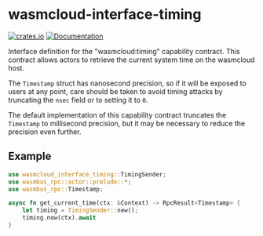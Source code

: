 # wasmcloud-interface-timing

[![crates.io](https://img.shields.io/crates/v/wasmcloud-interface-timing.svg)](https://crates.io/crates/wasmcloud-interface-timing)
[![Documentation](https://docs.rs/wasmcloud-interface-timing/badge.svg)](https://docs.rs/wasmcloud-interface-timing)

Interface definition for the "wasmcloud:timing" capability contract. This 
contract allows actors to retrieve the current system time on the wasmcloud host. 

The `Timestamp` struct has nanosecond precision, so if it will be exposed to 
users at any point, care should be taken to avoid timing attacks by truncating 
the `nsec` field or to setting it to `0`.

The default implementation of this capability contract truncates the `Timestamp` 
to millisecond precision, but it may be necessary to reduce the precision even 
further. 
## Example
```rust
use wasmcloud_interface_timing::TimingSender;
use wasmbus_rpc::actor::prelude::*;
use wasmbus_rpc::Timestamp;

async fn get_current_time(ctx: &Context) -> RpcResult<Timestamp> {
    let timing = TimingSender::new();
    timing.now(ctx).await
}
```